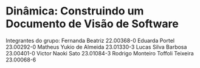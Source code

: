 # Dinâmica: Construindo um Documento de Visão de Software


Integrantes do grupo:
Fernanda Beatriz 22.00368-0
Eduarda Portel 23.00292-0
Matheus Yukio de Almeida 23.01330-3
Lucas Silva Barbosa 23.00401-0
Victor Naoki Sato 23.01084-3
Rodrigo Monteiro Toffoli Teixeira 23.00068-6
